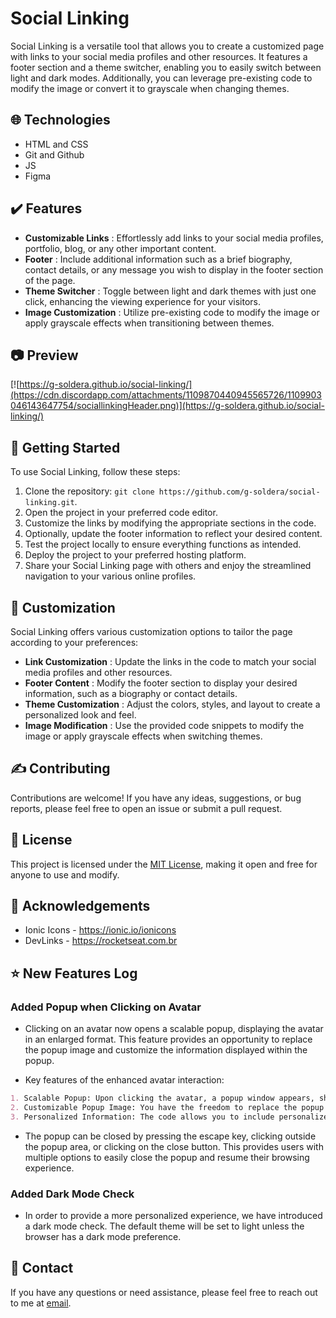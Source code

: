 # Social Linking

Social Linking is a versatile tool that allows you to create a customized page with links to your social media profiles and other resources. It features a footer section and a theme switcher, enabling you to easily switch between light and dark modes. Additionally, you can leverage pre-existing code to modify the image or convert it to grayscale when changing themes.

## 🌐 Technologies

- HTML and CSS
- Git and Github
- JS
- Figma

## ✔️ Features

- **Customizable Links** : Effortlessly add links to your social media profiles, portfolio, blog, or any other important content.
- **Footer** : Include additional information such as a brief biography, contact details, or any message you wish to display in the footer section of the page.
- **Theme Switcher** : Toggle between light and dark themes with just one click, enhancing the viewing experience for your visitors.
- **Image Customization** : Utilize pre-existing code to modify the image or apply grayscale effects when transitioning between themes.

## 📷 Preview

[![https://g-soldera.github.io/social-linking/](https://cdn.discordapp.com/attachments/1109870440945565726/1109903046143647754/sociallinkingHeader.png)](https://g-soldera.github.io/social-linking/)

## 📃 Getting Started

To use Social Linking, follow these steps:

1. Clone the repository: `git clone https://github.com/g-soldera/social-linking.git`.
2. Open the project in your preferred code editor.
3. Customize the links by modifying the appropriate sections in the code.
4. Optionally, update the footer information to reflect your desired content.
5. Test the project locally to ensure everything functions as intended.
6. Deploy the project to your preferred hosting platform.
7. Share your Social Linking page with others and enjoy the streamlined navigation to your various online profiles.

## 🎨 Customization

Social Linking offers various customization options to tailor the page according to your preferences:

- **Link Customization** : Update the links in the code to match your social media profiles and other resources.
- **Footer Content** : Modify the footer section to display your desired information, such as a biography or contact details.
- **Theme Customization** : Adjust the colors, styles, and layout to create a personalized look and feel.
- **Image Modification** : Use the provided code snippets to modify the image or apply grayscale effects when switching themes.

## ✍️ Contributing

Contributions are welcome! If you have any ideas, suggestions, or bug reports, please feel free to open an issue or submit a pull request.

## 🪪 License

This project is licensed under the [MIT License](https://tlo.mit.edu/learn-about-intellectual-property/software-and-open-source-licensing/open-source-licensing), making it open and free for anyone to use and modify.

## 🫴 Acknowledgements

- Ionic Icons - https://ionic.io/ionicons
- DevLinks - https://rocketseat.com.br

## ⭐ New Features Log

### Added Popup when Clicking on Avatar

- Clicking on an avatar now opens a scalable popup, displaying the avatar in an enlarged format. This feature provides an opportunity to replace the popup image and customize the information displayed within the popup.

* Key features of the enhanced avatar interaction:

```markdown
1. Scalable Popup: Upon clicking the avatar, a popup window appears, showcasing the avatar (or other image) in a larger size (responsive), enabling users to have a closer look.
2. Customizable Popup Image: You have the freedom to replace the popup image with any desired image by modifying the code.
3. Personalized Information: The code allows you to include personalized information within the popup, tailoring it to your specific needs.
```

- The popup can be closed by pressing the escape key, clicking outside the popup area, or clicking on the close button. This provides users with multiple options to easily close the popup and resume their browsing experience.

### Added Dark Mode Check

- In order to provide a more personalized experience, we have introduced a dark mode check. The default theme will be set to light unless the browser has a dark mode preference.

## 📇 Contact

If you have any questions or need assistance, please feel free to reach out to me at [email](mailto:gustavo.soldera@gmail.com).
